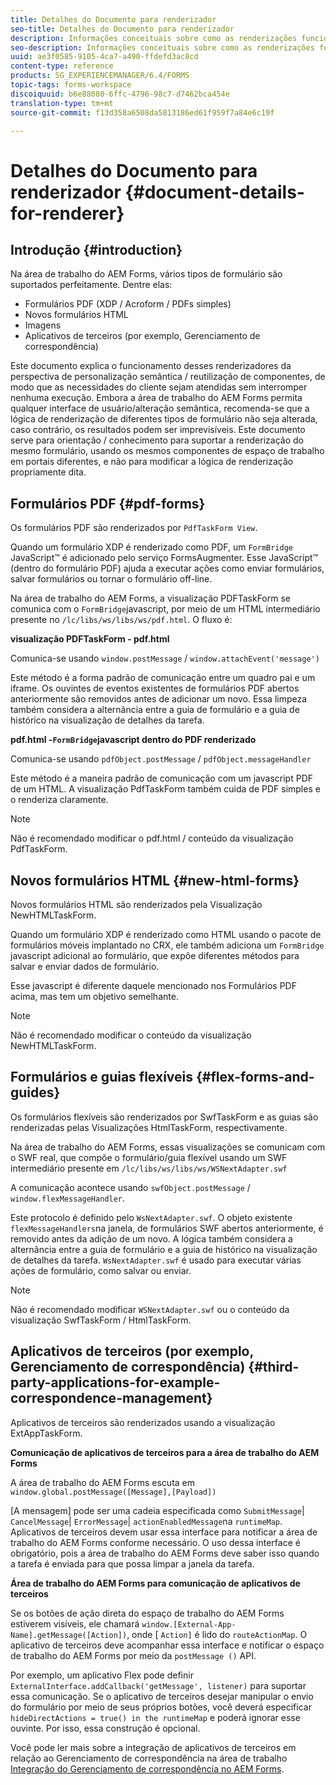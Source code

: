 ```yaml
---
title: Detalhes do Documento para renderizador
seo-title: Detalhes do Documento para renderizador
description: Informações conceituais sobre como as renderizações funcionam na área de trabalho do AEM Forms para renderizar os vários tipos de formulários e arquivos suportados.
seo-description: Informações conceituais sobre como as renderizações funcionam na área de trabalho do AEM Forms para renderizar os vários tipos de formulários e arquivos suportados.
uuid: ae3f0585-9105-4ca7-a490-ffdefd3ac8cd
content-type: reference
products: SG_EXPERIENCEMANAGER/6.4/FORMS
topic-tags: forms-workspace
discoiquuid: b6e88080-6ffc-4796-98c7-d7462bca454e
translation-type: tm+mt
source-git-commit: f13d358a6508da5813186ed61f959f7a84e6c19f

---
```



# Detalhes do Documento para renderizador {#document-details-for-renderer}

## Introdução {#introduction}

Na área de trabalho do AEM Forms, vários tipos de formulário são suportados perfeitamente. Dentre elas:

* Formulários PDF (XDP / Acroform / PDFs simples)
* Novos formulários HTML
* Imagens
* Aplicativos de terceiros (por exemplo, Gerenciamento de correspondência)

Este documento explica o funcionamento desses renderizadores da perspectiva de personalização semântica / reutilização de componentes, de modo que as necessidades do cliente sejam atendidas sem interromper nenhuma execução. Embora a área de trabalho do AEM Forms permita qualquer interface de usuário/alteração semântica, recomenda-se que a lógica de renderização de diferentes tipos de formulário não seja alterada, caso contrário, os resultados podem ser imprevisíveis. Este documento serve para orientação / conhecimento para suportar a renderização do mesmo formulário, usando os mesmos componentes de espaço de trabalho em portais diferentes, e não para modificar a lógica de renderização propriamente dita.

## Formulários PDF {#pdf-forms}

Os formulários PDF são renderizados por `PdfTaskForm View`.

Quando um formulário XDP é renderizado como PDF, um `FormBridge` JavaScript™ é adicionado pelo serviço FormsAugmenter. Esse JavaScript™ (dentro do formulário PDF) ajuda a executar ações como enviar formulários, salvar formulários ou tornar o formulário off-line.

Na área de trabalho do AEM Forms, a visualização PDFTaskForm se comunica com o `FormBridge`javascript, por meio de um HTML intermediário presente no `/lc/libs/ws/libs/ws/pdf.html`. O fluxo é:

**visualização PDFTaskForm - pdf.html**

Comunica-se usando `window.postMessage` / `window.attachEvent('message')`

Este método é a forma padrão de comunicação entre um quadro pai e um iframe. Os ouvintes de eventos existentes de formulários PDF abertos anteriormente são removidos antes de adicionar um novo. Essa limpeza também considera a alternância entre a guia de formulário e a guia de histórico na visualização de detalhes da tarefa.

**pdf.html -`FormBridge`javascript dentro do PDF renderizado**

Comunica-se usando `pdfObject.postMessage` / `pdfObject.messageHandler`

Este método é a maneira padrão de comunicação com um javascript PDF de um HTML. A visualização PdfTaskForm também cuida de PDF simples e o renderiza claramente.

>[!NOTE]
>
>Não é recomendado modificar o pdf.html / conteúdo da visualização PdfTaskForm.

## Novos formulários HTML {#new-html-forms}

Novos formulários HTML são renderizados pela Visualização NewHTMLTaskForm.

Quando um formulário XDP é renderizado como HTML usando o pacote de formulários móveis implantado no CRX, ele também adiciona um `FormBridge` javascript adicional ao formulário, que expõe diferentes métodos para salvar e enviar dados de formulário.

Esse javascript é diferente daquele mencionado nos Formulários PDF acima, mas tem um objetivo semelhante.

>[!NOTE]
>
>Não é recomendado modificar o conteúdo da visualização NewHTMLTaskForm.

## Formulários e guias flexíveis {#flex-forms-and-guides}

Os formulários flexíveis são renderizados por SwfTaskForm e as guias são renderizadas pelas Visualizações HtmlTaskForm, respectivamente.

Na área de trabalho do AEM Forms, essas visualizações se comunicam com o SWF real, que compõe o formulário/guia flexível usando um SWF intermediário presente em `/lc/libs/ws/libs/ws/WSNextAdapter.swf`

A comunicação acontece usando `swfObject.postMessage` / `window.flexMessageHandler`.

Este protocolo é definido pelo `WsNextAdapter.swf`. O objeto existente `flexMessageHandlers`na janela, de formulários SWF abertos anteriormente, é removido antes da adição de um novo. A lógica também considera a alternância entre a guia de formulário e a guia de histórico na visualização de detalhes da tarefa. `WsNextAdapter.swf` é usado para executar várias ações de formulário, como salvar ou enviar.

>[!NOTE]
>
>Não é recomendado modificar `WSNextAdapter.swf` ou o conteúdo da visualização SwfTaskForm / HtmlTaskForm.

## Aplicativos de terceiros (por exemplo, Gerenciamento de correspondência) {#third-party-applications-for-example-correspondence-management}

Aplicativos de terceiros são renderizados usando a visualização ExtAppTaskForm.

**Comunicação de aplicativos de terceiros para a área de trabalho do AEM Forms**

A área de trabalho do AEM Forms escuta em `window.global.postMessage([Message],[Payload])`

[A mensagem] pode ser uma cadeia especificada como `SubmitMessage`| `CancelMessage`| `ErrorMessage`| `actionEnabledMessage`na `runtimeMap`. Aplicativos de terceiros devem usar essa interface para notificar a área de trabalho do AEM Forms conforme necessário. O uso dessa interface é obrigatório, pois a área de trabalho do AEM Forms deve saber isso quando a tarefa é enviada para que possa limpar a janela da tarefa.

**Área de trabalho do AEM Forms para comunicação de aplicativos de terceiros**

Se os botões de ação direta do espaço de trabalho do AEM Forms estiverem visíveis, ele chamará `window.[External-App-Name].getMessage([Action])`, onde [ `Action]` é lido do `routeActionMap`. O aplicativo de terceiros deve acompanhar essa interface e notificar o espaço de trabalho do AEM Forms por meio da `postMessage ()` API.

Por exemplo, um aplicativo Flex pode definir `ExternalInterface.addCallback('getMessage', listener)` para suportar essa comunicação. Se o aplicativo de terceiros desejar manipular o envio do formulário por meio de seus próprios botões, você deverá especificar `hideDirectActions = true() in the runtimeMap` e poderá ignorar esse ouvinte. Por isso, essa construção é opcional.

Você pode ler mais sobre a integração de aplicativos de terceiros em relação ao Gerenciamento de correspondência na área de trabalho [Integração do Gerenciamento de correspondência no AEM Forms](/help/forms/using/integrating-correspondence-management-html-workspace.md).

